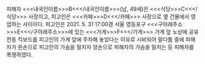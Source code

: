 피해자 <<<내국인이름>>>B<<</내국인이름>>>(남, 49세)은 <<<식당>>>C<<</식당>>> 사장이고, 피고인은 <<<카페>>>D<<</카페>>> 사장으로 옆 건물에서 영업하는 사이이다.
피고인은 2021. 5. 31 17:00경 서울 영등포구 <<<구아래주소>>>E<<</구아래주소>>>에 있는 <<<가게>>>F<<</가게>>> 가게 앞 노상에 공유 전동 킥보드를 피고인의 가게 앞에 주차해 놓았다는 이유로 시비되어 말다툼 중에 피해자가 왼손으로 피고인의 가슴을 밀치자 양손으로 피해자의 가슴을 밀치는 등 피해자를 폭행하였다.
